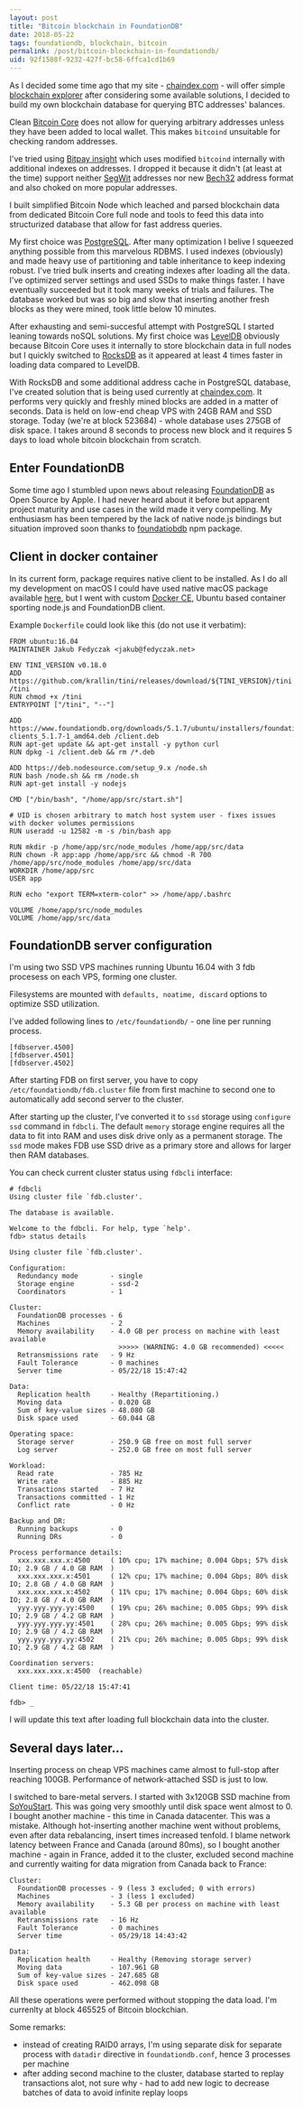 ```yaml
---
layout: post
title: "Bitcoin blockchain in FoundationDB"
date: 2018-05-22
tags: foundationdb, blockchain, bitcoin
permalink: /post/bitcoin-blockchain-in-foundationdb/
uid: 92f1588f-9232-427f-bc58-6ffca1cd1b69
---
```

As I decided some time ago that my site - [chaindex.com](https://chaindex.com/) - will offer simple [blockchain explorer](https://chaindex.com/blockchain/) after considering some available solutions, I decided to build my own blockchain database for querying BTC addresses' balances.

Clean [Bitcoin Core](https://bitcoin.org/en/download) does not allow for querying arbitrary addresses unless they have been added to local wallet. This makes `bitcoind` unsuitable for checking random addresses.

I've tried using [Bitpay insight](https://github.com/bitpay/insight) which uses modified `bitcoind` internally with additional indexes on addresses. I dropped it because it didn't (at least at the time) support neither [SegWit](https://en.bitcoin.it/wiki/Segregated_Witness) addresses nor new [Bech32](https://en.bitcoin.it/wiki/Bech32) address format and also choked on more popular addresses.

I built simplified Bitcoin Node which leached and parsed blockchain data from dedicated Bitcoin Core full node and tools to feed this data into structurized database that allow for fast address queries.

My first choice was [PostgreSQL](https://www.postgresql.org). After many optimization I belive I squeezed anything possible from this marvelous RDBMS. I used indexes (obviously) and made heavy use of partitioning and table inheritance to keep indexing robust. I've tried bulk inserts and creating indexes after loading all the data. I've optimized server settings and used SSDs to make things faster. I have eventually succeeded but it took many weeks of trials and failures. The database worked but was so big and slow that inserting another fresh blocks as they were mined, took little below 10 minutes.

After exhausting and semi-succesful attempt with PostgreSQL I started leaning towards noSQL solutions. My first choice was [LevelDB](http://leveldb.org) obviously because Bitcoin Core uses it internally to store blockchain data in full nodes but I quickly switched to [RocksDB](https://rocksdb.org) as it appeared at least 4 times faster in loading data compared to LevelDB.

With RocksDB and some additional address cache in PostgreSQL database, I've created solution that is being used currently at [chaindex.com](https://chaindex.com). It performs very quickly and freshly mined blocks are added in a matter of seconds. Data is held on low-end cheap VPS with 24GB RAM and SSD storage. Today (we're at block 523684) - whole database uses 275GB of disk space. I takes around 8 seconds to process new block and it requires 5 days to load whole bitcoin blockchain from scratch.

## Enter FoundationDB

Some time ago I stumbled upon news about releasing [FoundationDB](https://www.foundationdb.org) as Open Source by Apple. I had never heard about it before but apparent project maturity and use cases in the wild made it very compelling. My enthusiasm has been tempered by the lack of native node.js bindings but situation improved soon thanks to [foundatiobdb](https://www.npmjs.com/package/foundationdb) npm package.

## Client in docker container

In its current form, package requires native client to be installed. As I do all my development on macOS I could have used native macOS package available [here](https://www.foundationdb.org/download/), but I went with custom [Docker CE](https://www.docker.com/community-edition), Ubuntu based container sporting node.js and FoundationDB client.

Example `Dockerfile` could look like this (do not use it verbatim):

```
FROM ubuntu:16.04
MAINTAINER Jakub Fedyczak <jakub@fedyczak.net>

ENV TINI_VERSION v0.18.0
ADD https://github.com/krallin/tini/releases/download/${TINI_VERSION}/tini /tini
RUN chmod +x /tini
ENTRYPOINT ["/tini", "--"]

ADD https://www.foundationdb.org/downloads/5.1.7/ubuntu/installers/foundationdb-clients_5.1.7-1_amd64.deb /client.deb
RUN apt-get update && apt-get install -y python curl
RUN dpkg -i /client.deb && rm /*.deb

ADD https://deb.nodesource.com/setup_9.x /node.sh
RUN bash /node.sh && rm /node.sh
RUN apt-get install -y nodejs

CMD ["/bin/bash", "/home/app/src/start.sh"]

# UID is chosen arbitrary to match host system user - fixes issues with docker volumes permissions
RUN useradd -u 12582 -m -s /bin/bash app

RUN mkdir -p /home/app/src/node_modules /home/app/src/data
RUN chown -R app:app /home/app/src && chmod -R 700 /home/app/src/node_modules /home/app/src/data
WORKDIR /home/app/src
USER app

RUN echo "export TERM=xterm-color" >> /home/app/.bashrc

VOLUME /home/app/src/node_modules
VOLUME /home/app/src/data
```

## FoundationDB server configuration

I'm using two SSD VPS machines running Ubuntu 16.04 with 3 fdb procesess on each VPS, forming one cluster.

Filesystems are mounted with `defaults, noatime, discard` options to optimize SSD utilization.

I've added following lines to `/etc/foundationdb/` - one line per running process.

```
[fdbserver.4500]
[fdbserver.4501]
[fdbserver.4502]
```

After starting FDB on first server, you have to copy `/etc/foundationdb/fdb.cluster` file from first machine to second one to automatically add second server to the cluster.

After starting up the cluster, I've converted it to `ssd` storage using `configure ssd` command in `fdbcli`. The default `memory` storage engine requires all the data to fit into RAM and uses disk drive only as a permanent storage. The `ssd` mode makes FDB use SSD drive as a primary store and allows for larger then RAM databases.

You can check current cluster status using `fdbcli` interface:

```
# fdbcli 
Using cluster file `fdb.cluster'.

The database is available.

Welcome to the fdbcli. For help, type `help'.
fdb> status details

Using cluster file `fdb.cluster'.

Configuration:
  Redundancy mode        - single
  Storage engine         - ssd-2
  Coordinators           - 1

Cluster:
  FoundationDB processes - 6
  Machines               - 2
  Memory availability    - 4.0 GB per process on machine with least available
                           >>>>> (WARNING: 4.0 GB recommended) <<<<<
  Retransmissions rate   - 9 Hz
  Fault Tolerance        - 0 machines
  Server time            - 05/22/18 15:47:42

Data:
  Replication health     - Healthy (Repartitioning.)
  Moving data            - 0.020 GB
  Sum of key-value sizes - 48.080 GB
  Disk space used        - 60.044 GB

Operating space:
  Storage server         - 250.9 GB free on most full server
  Log server             - 252.0 GB free on most full server

Workload:
  Read rate              - 785 Hz
  Write rate             - 885 Hz
  Transactions started   - 7 Hz
  Transactions committed - 1 Hz
  Conflict rate          - 0 Hz

Backup and DR:
  Running backups        - 0
  Running DRs            - 0

Process performance details:
  xxx.xxx.xxx.x:4500     ( 10% cpu; 17% machine; 0.004 Gbps; 57% disk IO; 2.9 GB / 4.0 GB RAM  )
  xxx.xxx.xxx.x:4501     ( 12% cpu; 17% machine; 0.004 Gbps; 80% disk IO; 2.8 GB / 4.0 GB RAM  )
  xxx.xxx.xxx.x:4502     ( 11% cpu; 17% machine; 0.004 Gbps; 60% disk IO; 2.8 GB / 4.0 GB RAM  )
  yyy.yyy.yyy.yy:4500    ( 19% cpu; 26% machine; 0.005 Gbps; 99% disk IO; 2.9 GB / 4.2 GB RAM  )
  yyy.yyy.yyy.yy:4501    ( 28% cpu; 26% machine; 0.005 Gbps; 99% disk IO; 2.9 GB / 4.2 GB RAM  )
  yyy.yyy.yyy.yy:4502    ( 21% cpu; 26% machine; 0.005 Gbps; 99% disk IO; 2.9 GB / 4.2 GB RAM  )

Coordination servers:
  xxx.xxx.xxx.x:4500  (reachable)

Client time: 05/22/18 15:47:41

fdb> _
```

I will update this text after loading full blockchain data into the cluster.

## Several days later...

Inserting process on cheap VPS machines came almost to full-stop after reaching 100GB. Performance of network-attached SSD is just to low.

I switched to bare-metal servers. I started with 3x120GB SSD machine from [SoYouStart](https://www.soyoustart.com/). This was going very smoothly until disk space went almost to 0. I bought another machine - this time in Canada datacenter. This was a mistake. Although hot-inserting another machine went without problems, even after data rebalancing, insert times increased tenfold. I blame network latency between France and Canada (around 80ms), so I bought another machine - again in France, added it to the cluster, excluded second machine and currently waiting for data migration from Canada back to France:

```
Cluster:
  FoundationDB processes - 9 (less 3 excluded; 0 with errors)
  Machines               - 3 (less 1 excluded)
  Memory availability    - 5.3 GB per process on machine with least available
  Retransmissions rate   - 16 Hz
  Fault Tolerance        - 0 machines
  Server time            - 05/29/18 14:43:42

Data:
  Replication health     - Healthy (Removing storage server)
  Moving data            - 107.961 GB
  Sum of key-value sizes - 247.685 GB
  Disk space used        - 462.098 GB
```

All these operations were performed without stopping the data load. I'm currenlty at block 465525 of Bitcoin blockchian.

Some remarks:
 - instead of creating RAID0 arrays, I'm using separate disk for separate process with `datadir` directive in `foundationdb.conf`, hence 3 processes per machine
 - after adding second machine to the cluster, database started to replay transactions alot, not sure why - had to add new logic to decrease batches of data to avoid infinite replay loops
